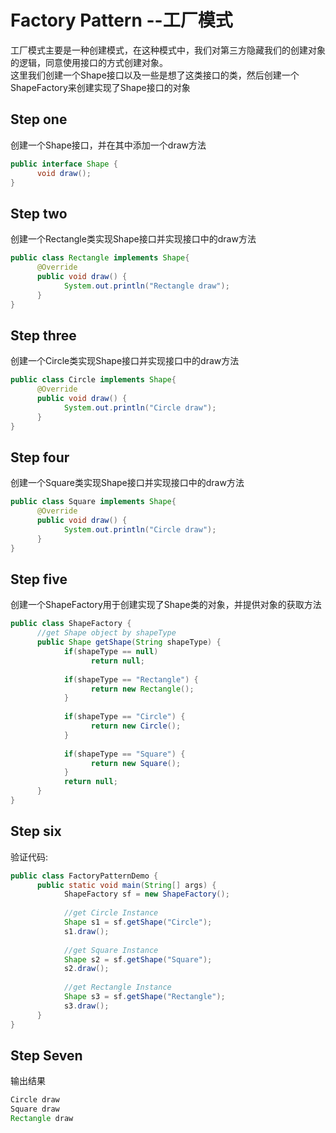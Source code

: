 # Factory Pattern --工厂模式
工厂模式主要是一种创建模式，在这种模式中，我们对第三方隐藏我们的创建对象的逻辑，同意使用接口的方式创建对象。  
这里我们创建一个Shape接口以及一些是想了这类接口的类，然后创建一个ShapeFactory来创建实现了Shape接口的对象
## Step one
创建一个Shape接口，并在其中添加一个draw方法
```Java
public interface Shape {
	  void draw();
}
```
## Step two
创建一个Rectangle类实现Shape接口并实现接口中的draw方法
```Java
public class Rectangle implements Shape{
	  @Override
	  public void draw() {
		    System.out.println("Rectangle draw");
	  }
}
```
## Step three
创建一个Circle类实现Shape接口并实现接口中的draw方法
```Java
public class Circle implements Shape{
	  @Override
	  public void draw() {
		    System.out.println("Circle draw");
	  }
}
```
## Step four
创建一个Square类实现Shape接口并实现接口中的draw方法
```Java
public class Square implements Shape{
	  @Override
	  public void draw() {
		    System.out.println("Circle draw");
	  }
}
```
## Step five
创建一个ShapeFactory用于创建实现了Shape类的对象，并提供对象的获取方法
```Java
public class ShapeFactory {
	  //get Shape object by shapeType
	  public Shape getShape(String shapeType) {
		    if(shapeType == null)
			      return null;
		
		    if(shapeType == "Rectangle") {
			      return new Rectangle();
		    }
		
		    if(shapeType == "Circle") {
			      return new Circle();
		    }
		
		    if(shapeType == "Square") {
			      return new Square();
		    }
		    return null;
	  }
}
```
## Step six
验证代码:
```Java
public class FactoryPatternDemo {
	  public static void main(String[] args) {
		    ShapeFactory sf = new ShapeFactory();
        
		    //get Circle Instance
		    Shape s1 = sf.getShape("Circle");
		    s1.draw();
		
		    //get Square Instance
		    Shape s2 = sf.getShape("Square");
		    s2.draw();
		
		    //get Rectangle Instance
		    Shape s3 = sf.getShape("Rectangle");
		    s3.draw();
	  }
}
```
## Step Seven
输出结果
```Java
Circle draw
Square draw
Rectangle draw
```
